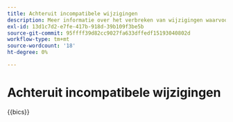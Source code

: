 ```yaml
---
title: Achteruit incompatibele wijzigingen
description: Meer informatie over het verbreken van wijzigingen waarvoor mogelijk updates van uw aangepaste code of extensie nodig zijn.
exl-id: 13d1c7d2-e7fe-417b-918d-39b109f3be5b
source-git-commit: 95ffff39d82cc9027fa633dffedf15193040802d
workflow-type: tm+mt
source-wordcount: '18'
ht-degree: 0%

---
```


# Achteruit incompatibele wijzigingen

{{bics}}
